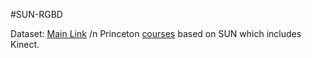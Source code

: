 #SUN-RGBD

Dataset: [Main Link](http://rgbd.cs.princeton.edu/) /n
Princeton [courses](http://3dvision.princeton.edu/courses.html) based on SUN which includes Kinect.

